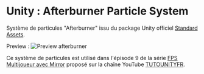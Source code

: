 # Unity : Afterburner Particle System

Système de particules "Afterburner" issu du package Unity officiel [Standard Assets](https://assetstore.unity.com/packages/essentials/asset-packs/standard-assets-for-unity-2018-4-32351).

Preview :
![Preview afterburner](https://www.tutounity.fr/upload/github/preview-afterburner.gif)

Ce système de particules est utilisé dans l'épisode 9 de la série [FPS Multijoueur avec Mirror](https://assetstore.unity.com/packages/essentials/asset-packs/standard-assets-for-unity-2018-4-32351) proposé sur la chaîne YouTube [TUTOUNITYFR](https://www.youtube.com/c/tutounityfr).
